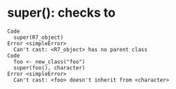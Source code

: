 # super(): checks to

    Code
      super(R7_object)
    Error <simpleError>
      Can't cast: <R7_object> has no parent class
    Code
      foo <- new_class("foo")
      super(foo(), character)
    Error <simpleError>
      Can't cast: <foo> doesn't inherit from <character>

